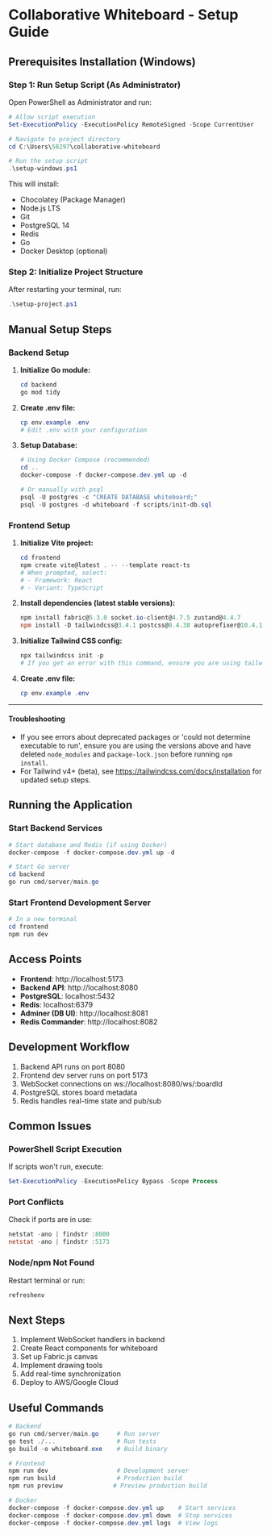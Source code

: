 # Collaborative Whiteboard - Setup Guide

## Prerequisites Installation (Windows)

### Step 1: Run Setup Script (As Administrator)

Open PowerShell as Administrator and run:

```powershell
# Allow script execution
Set-ExecutionPolicy -ExecutionPolicy RemoteSigned -Scope CurrentUser

# Navigate to project directory
cd C:\Users\58297\collaborative-whiteboard

# Run the setup script
.\setup-windows.ps1
```

This will install:
- Chocolatey (Package Manager)
- Node.js LTS
- Git
- PostgreSQL 14
- Redis
- Go
- Docker Desktop (optional)

### Step 2: Initialize Project Structure

After restarting your terminal, run:

```powershell
.\setup-project.ps1
```

## Manual Setup Steps

### Backend Setup

1. **Initialize Go module:**
   ```powershell
   cd backend
   go mod tidy
   ```

2. **Create .env file:**
   ```powershell
   cp env.example .env
   # Edit .env with your configuration
   ```

3. **Setup Database:**
   ```powershell
   # Using Docker Compose (recommended)
   cd ..
   docker-compose -f docker-compose.dev.yml up -d

   # Or manually with psql
   psql -U postgres -c "CREATE DATABASE whiteboard;"
   psql -U postgres -d whiteboard -f scripts/init-db.sql
   ```

### Frontend Setup

1. **Initialize Vite project:**
   ```powershell
   cd frontend
   npm create vite@latest . -- --template react-ts
   # When prompted, select:
   # - Framework: React
   # - Variant: TypeScript
   ```

2. **Install dependencies (latest stable versions):**
   ```powershell
   npm install fabric@5.3.0 socket.io-client@4.7.5 zustand@4.4.7
   npm install -D tailwindcss@3.4.1 postcss@8.4.38 autoprefixer@10.4.16 @types/fabric@4.3.7 @types/react@18.2.66 @types/react-dom@18.2.18
   ```

3. **Initialize Tailwind CSS config:**
   ```powershell
   npx tailwindcss init -p
   # If you get an error with this command, ensure you are using tailwindcss v3.x. For v4+, follow the latest Tailwind docs to manually create tailwind.config.js and postcss.config.js.
   ```

4. **Create .env file:**
   ```powershell
   cp env.example .env
   ```

---

#### Troubleshooting
- If you see errors about deprecated packages or 'could not determine executable to run', ensure you are using the versions above and have deleted `node_modules` and `package-lock.json` before running `npm install`.
- For Tailwind v4+ (beta), see https://tailwindcss.com/docs/installation for updated setup steps.

## Running the Application

### Start Backend Services

```powershell
# Start database and Redis (if using Docker)
docker-compose -f docker-compose.dev.yml up -d

# Start Go server
cd backend
go run cmd/server/main.go
```

### Start Frontend Development Server

```powershell
# In a new terminal
cd frontend
npm run dev
```

## Access Points

- **Frontend**: http://localhost:5173
- **Backend API**: http://localhost:8080
- **PostgreSQL**: localhost:5432
- **Redis**: localhost:6379
- **Adminer (DB UI)**: http://localhost:8081
- **Redis Commander**: http://localhost:8082

## Development Workflow

1. Backend API runs on port 8080
2. Frontend dev server runs on port 5173
3. WebSocket connections on ws://localhost:8080/ws/:boardId
4. PostgreSQL stores board metadata
5. Redis handles real-time state and pub/sub

## Common Issues

### PowerShell Script Execution
If scripts won't run, execute:
```powershell
Set-ExecutionPolicy -ExecutionPolicy Bypass -Scope Process
```

### Port Conflicts
Check if ports are in use:
```powershell
netstat -ano | findstr :8080
netstat -ano | findstr :5173
```

### Node/npm Not Found
Restart terminal or run:
```powershell
refreshenv
```

## Next Steps

1. Implement WebSocket handlers in backend
2. Create React components for whiteboard
3. Set up Fabric.js canvas
4. Implement drawing tools
5. Add real-time synchronization
6. Deploy to AWS/Google Cloud

## Useful Commands

```powershell
# Backend
go run cmd/server/main.go     # Run server
go test ./...                 # Run tests
go build -o whiteboard.exe    # Build binary

# Frontend
npm run dev                   # Development server
npm run build                 # Production build
npm run preview              # Preview production build

# Docker
docker-compose -f docker-compose.dev.yml up    # Start services
docker-compose -f docker-compose.dev.yml down  # Stop services
docker-compose -f docker-compose.dev.yml logs  # View logs
``` 